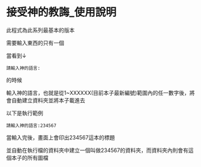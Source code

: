 # 接受神的教誨_使用說明

此程式為此系列最基本的版本

需要輸入東西的只有一個

當看到↓

```
請輸入神的語言:
```

的時候

輸入神的語言，也就是從1~XXXXXX(目前本子最新編號)範圍內的任一數字後，將會自動建立資料夾並將本子載進去



以下是執行範例

```
請輸入神的語言:234567
```

當輸入完後，畫面上會印出234567這本的標題

並自動在執行檔的資料夾中建立一個叫做234567的資料夾，而資料夾內則會有這個本子的所有圖檔